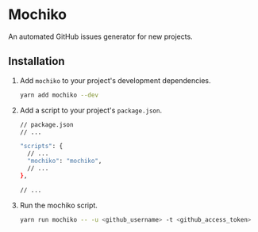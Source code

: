 # Mochiko

An automated GitHub issues generator for new projects.

## Installation

1. Add `mochiko` to your project's development dependencies.

   ```sh
   yarn add mochiko --dev
   ```

1. Add a script to your project's `package.json`.

   ```sh
   // package.json
   // ...

   "scripts": {
     // ...
     "mochiko": "mochiko",
     // ...
   },

   // ...
   ```

1. Run the mochiko script.

   ```sh
   yarn run mochiko -- -u <github_username> -t <github_access_token>
   ```
